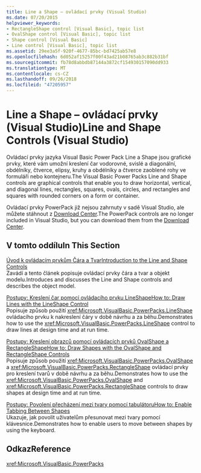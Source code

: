 ```yaml
---
title: Line a Shape – ovládací prvky (Visual Studio)
ms.date: 07/20/2015
helpviewer_keywords:
- RectangleShape control [Visual Basic], topic list
- OvalShape control [Visual Basic], topic list
- Shape control [Visual Basic]
- Line control [Visual Basic], topic list
ms.assetid: 29ee3a5f-920f-4677-85bc-bd7425ab57e8
ms.openlocfilehash: 6d052af15257f00f43ad21b08765ab3c882b31bf
ms.sourcegitcommit: fb78d8abbdb87144a3872cf154930157090dd933
ms.translationtype: MT
ms.contentlocale: cs-CZ
ms.lasthandoff: 09/26/2018
ms.locfileid: "47205957"
---
```

# <a name="line-and-shape-controls-visual-studio"></a><span data-ttu-id="ab461-102">Line a Shape – ovládací prvky (Visual Studio)</span><span class="sxs-lookup"><span data-stu-id="ab461-102">Line and Shape Controls (Visual Studio)</span></span>
<span data-ttu-id="ab461-103">Ovládací prvky jazyka Visual Basic Power Pack Line a Shape jsou grafické prvky, které vám umožní kreslení čar vodorovné, svislé a diagonální, obdélníky, čtverce, elipsy, kruhy a obdélníky a čtverce zaoblené rohy ve formuláři nebo kontejneru.</span><span class="sxs-lookup"><span data-stu-id="ab461-103">The Visual Basic Power Packs Line and Shape controls are graphical controls that enable you to draw horizontal, vertical, and diagonal lines, rectangles, squares, ovals, circles, and rectangles and squares with rounded corners on a form or container.</span></span>  
  
 <span data-ttu-id="ab461-104">Ovládací prvky PowerPack již nejsou zahrnuty v sadě Visual Studio, ale můžete stáhnout z [Download Center](https://www.microsoft.com/en-us/download/details.aspx?id=25169).</span><span class="sxs-lookup"><span data-stu-id="ab461-104">The PowerPack controls are no longer included in Visual Studio, but you can download them from the [Download Center](https://www.microsoft.com/en-us/download/details.aspx?id=25169).</span></span>  
  
## <a name="in-this-section"></a><span data-ttu-id="ab461-105">V tomto oddílu</span><span class="sxs-lookup"><span data-stu-id="ab461-105">In This Section</span></span>  
 [<span data-ttu-id="ab461-106">Úvod k ovládacím prvkům Čára a Tvar</span><span class="sxs-lookup"><span data-stu-id="ab461-106">Introduction to the Line and Shape Controls</span></span>](../../../visual-basic/developing-apps/windows-forms/introduction-to-the-line-and-shape-controls-visual-studio.md)  
 <span data-ttu-id="ab461-107">Zavádí a tento článek popisuje ovládací prvky čára a tvar a objekt modelu.</span><span class="sxs-lookup"><span data-stu-id="ab461-107">Introduces and discusses the Line and Shape controls and describes the object model.</span></span>  
  
 [<span data-ttu-id="ab461-108">Postupy: Kreslení čar pomocí ovládacího prvku LineShape</span><span class="sxs-lookup"><span data-stu-id="ab461-108">How to: Draw Lines with the LineShape Control</span></span>](../../../visual-basic/developing-apps/windows-forms/how-to-draw-lines-with-the-lineshape-control-visual-studio.md)  
 <span data-ttu-id="ab461-109">Popisuje způsob použití <xref:Microsoft.VisualBasic.PowerPacks.LineShape> ovládacího prvku k nakreslení čáry v době návrhu a za běhu.</span><span class="sxs-lookup"><span data-stu-id="ab461-109">Demonstrates how to use the <xref:Microsoft.VisualBasic.PowerPacks.LineShape> control to draw lines at design time and at run time.</span></span>  
  
 [<span data-ttu-id="ab461-110">Postupy: Kreslení obrazců pomocí ovládacích prvků OvalShape a RectangleShape</span><span class="sxs-lookup"><span data-stu-id="ab461-110">How to: Draw Shapes with the OvalShape and RectangleShape Controls</span></span>](../../../visual-basic/developing-apps/windows-forms/how-to-draw-shapes-with-the-ovalshape-and-rectangleshape-controls.md)  
 <span data-ttu-id="ab461-111">Popisuje způsob použití <xref:Microsoft.VisualBasic.PowerPacks.OvalShape> a <xref:Microsoft.VisualBasic.PowerPacks.RectangleShape> ovládací prvky pro kreslení tvarů v době návrhu a za běhu.</span><span class="sxs-lookup"><span data-stu-id="ab461-111">Demonstrates how to use the <xref:Microsoft.VisualBasic.PowerPacks.OvalShape> and <xref:Microsoft.VisualBasic.PowerPacks.RectangleShape> controls to draw shapes at design time and at run time.</span></span>  
  
 [<span data-ttu-id="ab461-112">Postupy: Povolení přecházení mezi tvary pomocí tabulátoru</span><span class="sxs-lookup"><span data-stu-id="ab461-112">How to: Enable Tabbing Between Shapes</span></span>](../../../visual-basic/developing-apps/windows-forms/how-to-enable-tabbing-between-shapes-visual-studio.md)  
 <span data-ttu-id="ab461-113">Ukazuje, jak povolit uživatelům přesunovat mezi tvary pomocí klávesnice.</span><span class="sxs-lookup"><span data-stu-id="ab461-113">Demonstrates how to enable users to move between shapes by using the keyboard.</span></span>  
  
## <a name="reference"></a><span data-ttu-id="ab461-114">Odkaz</span><span class="sxs-lookup"><span data-stu-id="ab461-114">Reference</span></span>  
 <xref:Microsoft.VisualBasic.PowerPacks>
